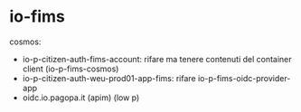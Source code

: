 # io-fims

cosmos:
- io-p-citizen-auth-fims-account: rifare ma tenere contenuti del container client (io-p-fims-cosmos)
- io-p-citizen-auth-weu-prod01-app-fims: rifare io-p-fims-oidc-provider-app
- oidc.io.pagopa.it (apim) (low p)